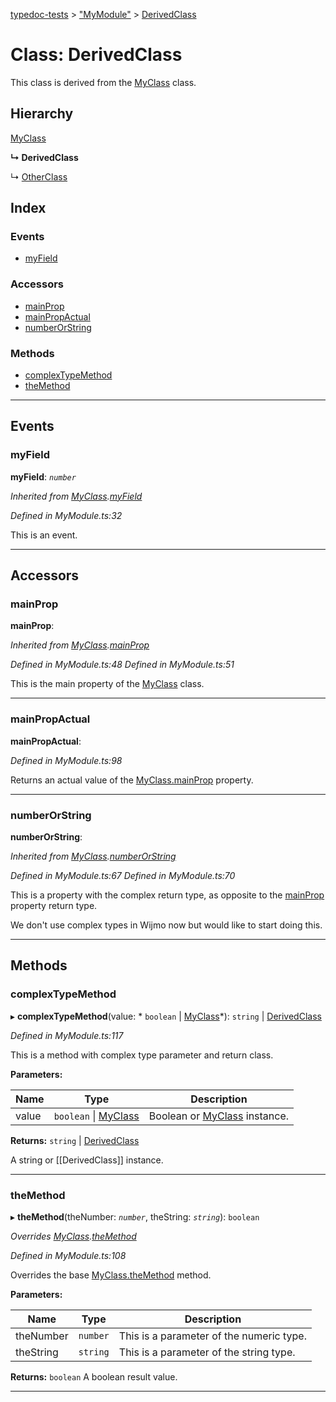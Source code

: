 [typedoc-tests](../README.md) > ["MyModule"](../modules/_mymodule_.md) > [DerivedClass](../classes/_mymodule_.derivedclass.md)

# Class: DerivedClass

This class is derived from the [MyClass](_mymodule_.myclass.md) class.

## Hierarchy

 [MyClass](_mymodule_.myclass.md)

**↳ DerivedClass**

↳  [OtherClass](_tsdoctest_othermodule_.otherclass.md)

## Index

### Events

* [myField](_mymodule_.derivedclass.md#myfield)

### Accessors

* [mainProp](_mymodule_.derivedclass.md#mainprop)
* [mainPropActual](_mymodule_.derivedclass.md#mainpropactual)
* [numberOrString](_mymodule_.derivedclass.md#numberorstring)

### Methods

* [complexTypeMethod](_mymodule_.derivedclass.md#complextypemethod)
* [theMethod](_mymodule_.derivedclass.md#themethod)

---

## Events

<a id="myfield"></a>

###  myField

**myField**: *`number`*

*Inherited from [MyClass](_mymodule_.myclass.md).[myField](_mymodule_.myclass.md#myfield)*

*Defined in MyModule.ts:32*

This is an event.

___

## Accessors

<a id="mainprop"></a>

###  mainProp

**mainProp**: 

*Inherited from [MyClass](_mymodule_.myclass.md).[mainProp](_mymodule_.myclass.md#mainprop)*

*Defined in MyModule.ts:48*
*Defined in MyModule.ts:51*

This is the main property of the [MyClass](_mymodule_.myclass.md) class.

___
<a id="mainpropactual"></a>

###  mainPropActual

**mainPropActual**: 

*Defined in MyModule.ts:98*

Returns an actual value of the [MyClass.mainProp](_mymodule_.myclass.md#mainprop) property.

___
<a id="numberorstring"></a>

###  numberOrString

**numberOrString**: 

*Inherited from [MyClass](_mymodule_.myclass.md).[numberOrString](_mymodule_.myclass.md#numberorstring)*

*Defined in MyModule.ts:67*
*Defined in MyModule.ts:70*

This is a property with the complex return type, as opposite to the [mainProp](_mymodule_.derivedclass.md#mainprop) property return type.

We don't use complex types in Wijmo now but would like to start doing this.

___

## Methods

<a id="complextypemethod"></a>

###  complexTypeMethod

▸ **complexTypeMethod**(value: * `boolean` &#124; [MyClass](_mymodule_.myclass.md)*):  `string` &#124; [DerivedClass](_mymodule_.derivedclass.md)

*Defined in MyModule.ts:117*

This is a method with complex type parameter and return class.

**Parameters:**

| Name | Type | Description |
| ------ | ------ | ------ |
| value |  `boolean` &#124; [MyClass](_mymodule_.myclass.md)|  Boolean or [MyClass](_mymodule_.myclass.md) instance. |

**Returns:**  `string` &#124; [DerivedClass](_mymodule_.derivedclass.md)

A string or [[DerivedClass]] instance.

___
<a id="themethod"></a>

###  theMethod

▸ **theMethod**(theNumber: *`number`*, theString: *`string`*): `boolean`

*Overrides [MyClass](_mymodule_.myclass.md).[theMethod](_mymodule_.myclass.md#themethod)*

*Defined in MyModule.ts:108*

Overrides the base [MyClass.theMethod](_mymodule_.myclass.md#themethod) method.

**Parameters:**

| Name | Type | Description |
| ------ | ------ | ------ |
| theNumber | `number` |  This is a parameter of the numeric type. |
| theString | `string` |  This is a parameter of the string type. |

**Returns:** `boolean`
A boolean result value.

___

